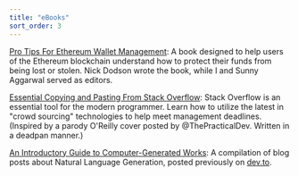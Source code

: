 ```yaml
---
title: "eBooks"
sort_order: 3
---
```

<p><a href="https://www.gitbook.com/book/silentcicero/pro-tips-for-ethereum-wallet-management/details">Pro Tips For Ethereum Wallet Management</a>: A book designed to help users of the Ethereum blockchain understand how to protect their funds from being lost or stolen. Nick Dodson wrote the book, while I and Sunny Aggarwal served as editors.<p>
<p><a href="https://tra38.gitbooks.io/essential-copying-and-pasting-from-stack-overflow/content/">Essential Copying and Pasting From Stack Overflow</a>: Stack Overflow is an essential tool for the modern programmer. Learn how to utilize the latest in "crowd sourcing" technologies to help meet management deadlines. (Inspired by a parody O'Reilly cover posted by  @ThePracticalDev. Written in a deadpan manner.)</p>
<p><a href="https://www.gitbook.com/book/tra38/procedurally-generated-narratives/details">An Introductory Guide to Computer-Generated Works</a>: A compilation of blog posts about Natural Language Generation, posted previously on <a href="https://dev.to/tra">dev.to</a>.</p>